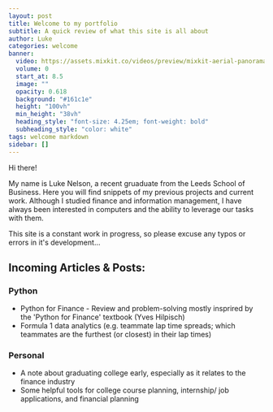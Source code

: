 ```yaml
---
layout: post
title: Welcome to my portfolio
subtitle: A quick review of what this site is all about
author: Luke
categories: welcome
banner:
  video: https://assets.mixkit.co/videos/preview/mixkit-aerial-panorama-of-a-coast-and-its-reliefs-36615-large.mp4
  volume: 0
  start_at: 8.5
  image: ""
  opacity: 0.618
  background: "#161c1e"
  height: "100vh"
  min_height: "38vh"
  heading_style: "font-size: 4.25em; font-weight: bold"
  subheading_style: "color: white"
tags: welcome markdown
sidebar: []
---
```


Hi there!

My name is Luke Nelson, a recent gruaduate from the Leeds School of Business. Here you will find snippets of my previous projects and current work. Although I studied finance and information management, I have always been interested in computers and the ability to leverage our tasks with them.

This site is a constant work in progress, so please excuse any typos or errors in it's development...

## Incoming Articles & Posts:


### Python
* Python for Finance - Review and problem-solving mostly insprired by the 'Python for Finance' textbook (Yves Hilpisch)
* Formula 1 data analytics (e.g. teammate lap time spreads; which teammates are the furthest (or closest) in their lap times)

### Personal
* A note about graduating college early, especially as it relates to the finance industry
* Some helpful tools for college course planning, internship/ job applications, and financial planning 

[QC]: https://quantconnect.com